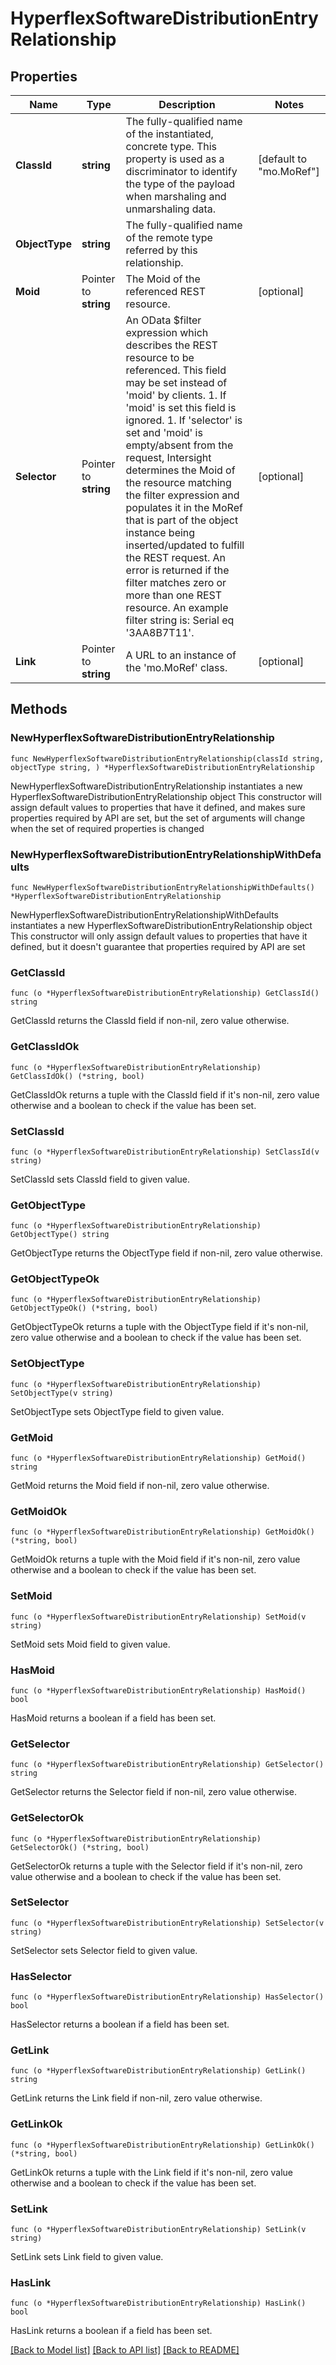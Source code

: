 # HyperflexSoftwareDistributionEntryRelationship

## Properties

Name | Type | Description | Notes
------------ | ------------- | ------------- | -------------
**ClassId** | **string** | The fully-qualified name of the instantiated, concrete type. This property is used as a discriminator to identify the type of the payload when marshaling and unmarshaling data. | [default to "mo.MoRef"]
**ObjectType** | **string** | The fully-qualified name of the remote type referred by this relationship. | 
**Moid** | Pointer to **string** | The Moid of the referenced REST resource. | [optional] 
**Selector** | Pointer to **string** | An OData $filter expression which describes the REST resource to be referenced. This field may be set instead of &#39;moid&#39; by clients. 1. If &#39;moid&#39; is set this field is ignored. 1. If &#39;selector&#39; is set and &#39;moid&#39; is empty/absent from the request, Intersight determines the Moid of the resource matching the filter expression and populates it in the MoRef that is part of the object instance being inserted/updated to fulfill the REST request. An error is returned if the filter matches zero or more than one REST resource. An example filter string is: Serial eq &#39;3AA8B7T11&#39;. | [optional] 
**Link** | Pointer to **string** | A URL to an instance of the &#39;mo.MoRef&#39; class. | [optional] 

## Methods

### NewHyperflexSoftwareDistributionEntryRelationship

`func NewHyperflexSoftwareDistributionEntryRelationship(classId string, objectType string, ) *HyperflexSoftwareDistributionEntryRelationship`

NewHyperflexSoftwareDistributionEntryRelationship instantiates a new HyperflexSoftwareDistributionEntryRelationship object
This constructor will assign default values to properties that have it defined,
and makes sure properties required by API are set, but the set of arguments
will change when the set of required properties is changed

### NewHyperflexSoftwareDistributionEntryRelationshipWithDefaults

`func NewHyperflexSoftwareDistributionEntryRelationshipWithDefaults() *HyperflexSoftwareDistributionEntryRelationship`

NewHyperflexSoftwareDistributionEntryRelationshipWithDefaults instantiates a new HyperflexSoftwareDistributionEntryRelationship object
This constructor will only assign default values to properties that have it defined,
but it doesn't guarantee that properties required by API are set

### GetClassId

`func (o *HyperflexSoftwareDistributionEntryRelationship) GetClassId() string`

GetClassId returns the ClassId field if non-nil, zero value otherwise.

### GetClassIdOk

`func (o *HyperflexSoftwareDistributionEntryRelationship) GetClassIdOk() (*string, bool)`

GetClassIdOk returns a tuple with the ClassId field if it's non-nil, zero value otherwise
and a boolean to check if the value has been set.

### SetClassId

`func (o *HyperflexSoftwareDistributionEntryRelationship) SetClassId(v string)`

SetClassId sets ClassId field to given value.


### GetObjectType

`func (o *HyperflexSoftwareDistributionEntryRelationship) GetObjectType() string`

GetObjectType returns the ObjectType field if non-nil, zero value otherwise.

### GetObjectTypeOk

`func (o *HyperflexSoftwareDistributionEntryRelationship) GetObjectTypeOk() (*string, bool)`

GetObjectTypeOk returns a tuple with the ObjectType field if it's non-nil, zero value otherwise
and a boolean to check if the value has been set.

### SetObjectType

`func (o *HyperflexSoftwareDistributionEntryRelationship) SetObjectType(v string)`

SetObjectType sets ObjectType field to given value.


### GetMoid

`func (o *HyperflexSoftwareDistributionEntryRelationship) GetMoid() string`

GetMoid returns the Moid field if non-nil, zero value otherwise.

### GetMoidOk

`func (o *HyperflexSoftwareDistributionEntryRelationship) GetMoidOk() (*string, bool)`

GetMoidOk returns a tuple with the Moid field if it's non-nil, zero value otherwise
and a boolean to check if the value has been set.

### SetMoid

`func (o *HyperflexSoftwareDistributionEntryRelationship) SetMoid(v string)`

SetMoid sets Moid field to given value.

### HasMoid

`func (o *HyperflexSoftwareDistributionEntryRelationship) HasMoid() bool`

HasMoid returns a boolean if a field has been set.

### GetSelector

`func (o *HyperflexSoftwareDistributionEntryRelationship) GetSelector() string`

GetSelector returns the Selector field if non-nil, zero value otherwise.

### GetSelectorOk

`func (o *HyperflexSoftwareDistributionEntryRelationship) GetSelectorOk() (*string, bool)`

GetSelectorOk returns a tuple with the Selector field if it's non-nil, zero value otherwise
and a boolean to check if the value has been set.

### SetSelector

`func (o *HyperflexSoftwareDistributionEntryRelationship) SetSelector(v string)`

SetSelector sets Selector field to given value.

### HasSelector

`func (o *HyperflexSoftwareDistributionEntryRelationship) HasSelector() bool`

HasSelector returns a boolean if a field has been set.

### GetLink

`func (o *HyperflexSoftwareDistributionEntryRelationship) GetLink() string`

GetLink returns the Link field if non-nil, zero value otherwise.

### GetLinkOk

`func (o *HyperflexSoftwareDistributionEntryRelationship) GetLinkOk() (*string, bool)`

GetLinkOk returns a tuple with the Link field if it's non-nil, zero value otherwise
and a boolean to check if the value has been set.

### SetLink

`func (o *HyperflexSoftwareDistributionEntryRelationship) SetLink(v string)`

SetLink sets Link field to given value.

### HasLink

`func (o *HyperflexSoftwareDistributionEntryRelationship) HasLink() bool`

HasLink returns a boolean if a field has been set.


[[Back to Model list]](../README.md#documentation-for-models) [[Back to API list]](../README.md#documentation-for-api-endpoints) [[Back to README]](../README.md)


